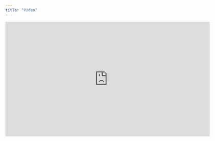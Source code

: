 ```yaml
---
title: "Video"
---
```


<iframe width="640" height="360" src="https://youtu.be/GfFoasNsP9w" frameborder="0" allowfullscreen></iframe>
